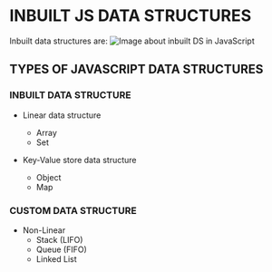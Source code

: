 # INBUILT JS DATA STRUCTURES

Inbuilt data structures are:
![Image about inbuilt DS in JavaScript](../../documentation/inbuilt-data-types-JS.png)

## TYPES OF JAVASCRIPT DATA STRUCTURES

### INBUILT DATA STRUCTURE

- Linear data structure

  - Array
  - Set

- Key-Value store data structure

  - Object
  - Map

### CUSTOM DATA STRUCTURE

- Non-Linear
    - Stack (LIFO)
    - Queue (FIFO)
    - Linked List
